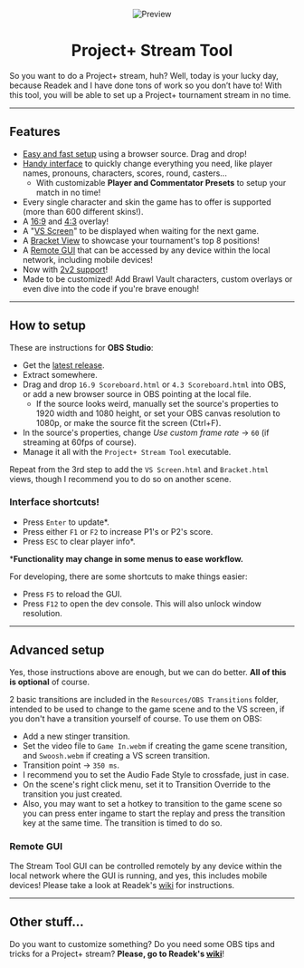 
<p align="center">

  <img src="https://github.com/ilikepizza107/Project-Plus-Stream-Tool/blob/master/Preview.png" alt="Preview">
  
</p>

<h1 align="center">Project+ Stream Tool</h1>

So you want to do a Project+ stream, huh? Well, today is your lucky day, because Readek and I have done tons of work so you don’t have to! With this tool, you will be able to set up a Project+ tournament stream in no time.

---

## Features
- [Easy and fast setup](https://file.garden/Zf2bnkmk1CN8FNMM/Setup.mp4) using a browser source. Drag and drop!
- [Handy interface](https://file.garden/Zf2bnkmk1CN8FNMM/GUIDemo.mp4) to quickly change everything you need, like player names, pronouns, characters, scores, round, casters...
  - With customizable **Player and Commentator Presets** to setup your match in no time!
- Every single character and skin the game has to offer is supported (more than 600 different skins!).
- A [16:9](https://raw.githubusercontent.com/ilikepizza107/Project-Plus-Stream-Tool/master/Git%20Images/16-9.png) and [4:3](https://raw.githubusercontent.com/ilikepizza107/Project-Plus-Stream-Tool/master/Git%20Images/4-3.png) overlay!
- A "[VS Screen](https://file.garden/Zf2bnkmk1CN8FNMM/VSDemo.mp4)" to be displayed when waiting for the next game.
- A [Bracket View](https://raw.githubusercontent.com/ilikepizza107/Project-Plus-Stream-Tool/master/Git%20Images/BracketPreview.png) to showcase your tournament's top 8 positions!
- A [Remote GUI](https://raw.githubusercontent.com/ilikepizza107/Project-Plus-Stream-Tool/master/Git%20Images/RemoteGUI.png) that can be accessed by any device within the local network, including mobile devices!
- Now with [2v2 support](https://raw.githubusercontent.com/ilikepizza107/Project-Plus-Stream-Tool/master/Git%20Images/2v2.png)!
- Made to be customized! Add Brawl Vault characters, custom overlays or even dive into the code if you're brave enough!

---

## How to setup
These are instructions for **OBS Studio**:
- Get the [latest release](https://github.com/ilikepizza107/Project-Plus-Stream-Tool/releases).
- Extract somewhere.
- Drag and drop `16.9 Scoreboard.html` or `4.3 Scoreboard.html` into OBS, or add a new browser source in OBS pointing at the local file.
  - If the source looks weird, manually set the source's properties to 1920 width and 1080 height, or set your OBS canvas resolution to 1080p, or make the source fit the screen (Ctrl+F).
- In the source's properties, change *Use custom frame rate* -> `60` (if streaming at 60fps of course).
- Manage it all with the `Project+ Stream Tool` executable.

Repeat from the 3rd step to add the `VS Screen.html` and `Bracket.html` views, though I recommend you to do so on another scene.

### Interface shortcuts!
- Press `Enter` to update*.
- Press either `F1` or `F2` to increase P1's or P2's score.
- Press `ESC` to clear player info*.

***Functionality may change in some menus to ease workflow.**

For developing, there are some shortcuts to make things easier:
- Press `F5` to reload the GUI.
- Press `F12` to open the dev console. This will also unlock window resolution.

---

## Advanced setup
Yes, those instructions above are enough, but we can do better. **All of this is optional** of course.
 
2 basic transitions are included in the `Resources/OBS Transitions` folder, intended to be used to change to the game scene and to the VS screen, if you don't have a transition yourself of course. To use them on OBS:
- Add a new stinger transition.
- Set the video file to `Game In.webm` if creating the game scene transition, and `Swoosh.webm` if creating a VS screen transition.
- Transition point -> `350 ms`.
- I recommend you to set the Audio Fade Style to crossfade, just in case.
- On the scene's right click menu, set it to Transition Override to the transition you just created.
- Also, you may want to set a hotkey to transition to the game scene so you can press enter ingame to start the replay and press the transition key at the same time. The transition is timed to do so.

### Remote GUI

The Stream Tool GUI can be controlled remotely by any device within the local network where the GUI is running, and yes, this includes mobile devices! Please take a look at Readek's [wiki](https://github.com/Readek/RoA-Stream-Tool/wiki/8.-Remote-GUI) for instructions.

---

## Other stuff...
Do you want to customize something? Do you need some OBS tips and tricks for a Project+ stream? **Please, go to Readek's [wiki](https://github.com/Readek/RoA-Stream-Control/wiki)**!